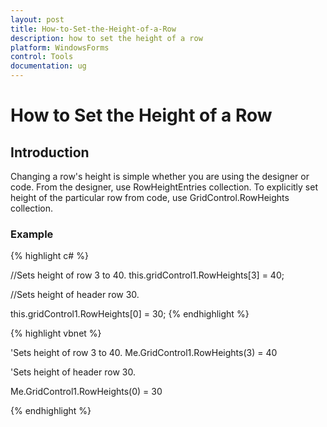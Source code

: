 ```yaml
---
layout: post
title: How-to-Set-the-Height-of-a-Row
description: how to set the height of a row
platform: WindowsForms
control: Tools
documentation: ug
---
```


# How to Set the Height of a Row

## Introduction

Changing a row's height is simple whether you are using the designer or code. From the designer, use RowHeightEntries collection. To explicitly set height of the particular row from code, use GridControl.RowHeights collection.



### Example



{% highlight c# %}



//Sets height of row 3 to 40.
this.gridControl1.RowHeights[3] = 40; 



//Sets height of header row 30.

this.gridControl1.RowHeights[0] = 30; 
{% endhighlight  %}


{% highlight vbnet %}



'Sets height of row 3 to 40.
Me.GridControl1.RowHeights(3) = 40 



'Sets height of header row 30.

Me.GridControl1.RowHeights(0) = 30 

{% endhighlight  %}

